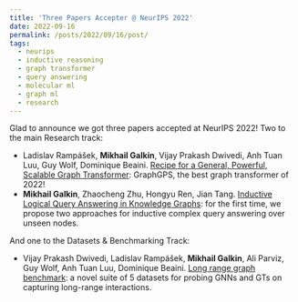 ```yaml
---
title: 'Three Papers Accepter @ NeurIPS 2022'
date: 2022-09-16
permalink: /posts/2022/09/16/post/
tags:
  - neurips
  - inductive reasoning
  - graph transformer
  - query answering
  - molecular ml
  - graph ml
  - research
---
```


Glad to announce we got three papers accepted at NeurIPS 2022! Two to the main Research track:
* Ladislav Rampášek, **Mikhail Galkin**, Vijay Prakash Dwivedi, Anh Tuan Luu, Guy Wolf, Dominique Beaini. [Recipe for a General, Powerful, Scalable Graph Transformer](https://arxiv.org/pdf/2205.12454): GraphGPS, the best graph transformer of 2022!  
* **Mikhail Galkin**, Zhaocheng Zhu, Hongyu Ren, Jian Tang. [Inductive Logical Query Answering in Knowledge Graphs](https://arxiv.org/pdf/2210.08008): for the first time, we propose two approaches for inductive complex query answering over unseen nodes.

And one to the Datasets & Benchmarking Track:
* Vijay Prakash Dwivedi, Ladislav Rampášek, **Mikhail Galkin**, Ali Parviz, Guy Wolf, Anh Tuan Luu, Dominique Beaini. [Long range graph benchmark](https://arxiv.org/pdf/2206.08164): a novel suite of 5 datasets for probing GNNs and GTs on capturing long-range interactions. 




